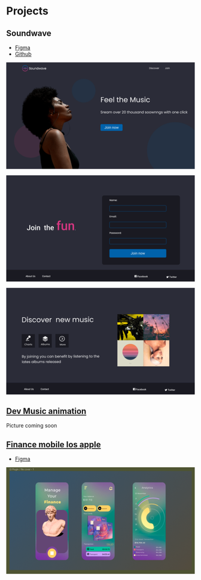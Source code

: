 # Projects
## Soundwave
- [Figma](https://www.figma.com/file/HcqObugFJWW3B0EGtvsALV/Soundwave?node-id=0%3A1&t=zg6UVn5T2j9HdyZX-1)
- [Github](https://github.com/Miillla/soundwave)

![Soundwave](/images/Soundwave-home.png)

![Soundwave](/images/Soundwave-join.png)

![Soundwave](/images/Soundwave-discover.png)
 
##  [Dev Music animation](https://www.figma.com/proto/RcPl5vag51r5XALr1BYUKq/Untitled?node-id=9%3A81&scaling=scale-down&page-id=0%3A1&starting-point-node-id=8%3A28)
Picture coming soon 


## [Finance mobile Ios apple](https://www.figma.com/file/Z2qOKwTv5s4qqmxEM2VP1a/Financial-Mobile-Ios-App-(Community)?node-id=1%3A2&t=2ubs555TmPQWLc0H-1)

-  [Figma](https://www.figma.com/file/Z2qOKwTv5s4qqmxEM2VP1a/Financial-Mobile-Ios-App-(Community)?node-id=1%3A2&t=2ubs555TmPQWLc0H-1)

![Finance mobile Ios apple](/images/figma-ios-apple.png)


